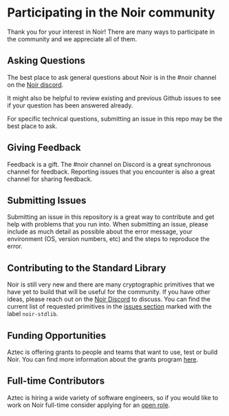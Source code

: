 # Participating in the Noir community

Thank you for your interest in Noir! There are many ways to participate in the community and we appreciate all of them.

## Asking Questions

The best place to ask general questions about Noir is in the #noir channel on the [Noir discord](https://discord.gg/YpCUTkzTC7).

It might also be helpful to review existing and previous Github issues to see if your question has been answered already.

For specific technical questions, submitting an issue in this repo may be the best place to ask.

## Giving Feedback

Feedback is a gift. The #noir channel on Discord is a great synchronous channel for feedback. Reporting issues that you encounter is also a great channel for sharing feedback.

## Submitting Issues

Submitting an issue in this repository is a great way to contribute and get help with problems that you run into.
When submitting an issue, please include as much detail as possible about the error message, your environment (OS, version numbers, etc) and the steps to reproduce the error.

## Contributing to the Standard Library

Noir is still very new and there are many cryptographic primitives that we have yet to build that will be useful for the community. If you have other ideas, please reach out on the [Noir Discord](https://discord.gg/YpCUTkzTC7) to discuss. You can find the current list of requested primitives in the [issues section](https://github.com/noir-lang/noir/labels/noir-stdlib) marked with the label `noir-stdlib`.

## Funding Opportunities

Aztec is offering grants to people and teams that want to use, test or build Noir. You can find more information about the grants program [here](https://aztec.network/grants).

## Full-time Contributors

Aztec is hiring a wide variety of software engineers, so if you would like to work on Noir full-time consider applying for an [open role](https://aztec.network/careers).
